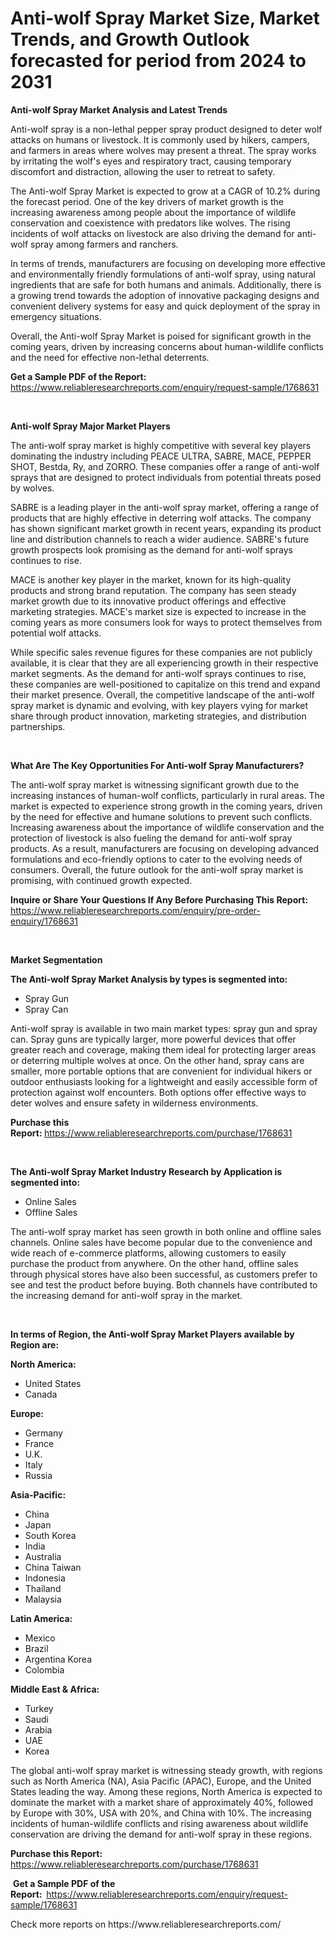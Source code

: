 <p><h1>Anti-wolf Spray Market Size, Market Trends, and Growth Outlook forecasted for period from 2024 to 2031</h1></p><p><strong>Anti-wolf Spray Market Analysis and Latest Trends</strong></p>
<p><p>Anti-wolf spray is a non-lethal pepper spray product designed to deter wolf attacks on humans or livestock. It is commonly used by hikers, campers, and farmers in areas where wolves may present a threat. The spray works by irritating the wolf's eyes and respiratory tract, causing temporary discomfort and distraction, allowing the user to retreat to safety.</p><p>The Anti-wolf Spray Market is expected to grow at a CAGR of 10.2% during the forecast period. One of the key drivers of market growth is the increasing awareness among people about the importance of wildlife conservation and coexistence with predators like wolves. The rising incidents of wolf attacks on livestock are also driving the demand for anti-wolf spray among farmers and ranchers.</p><p>In terms of trends, manufacturers are focusing on developing more effective and environmentally friendly formulations of anti-wolf spray, using natural ingredients that are safe for both humans and animals. Additionally, there is a growing trend towards the adoption of innovative packaging designs and convenient delivery systems for easy and quick deployment of the spray in emergency situations.</p><p>Overall, the Anti-wolf Spray Market is poised for significant growth in the coming years, driven by increasing concerns about human-wildlife conflicts and the need for effective non-lethal deterrents.</p></p>
<p><strong>Get a Sample PDF of the Report:&nbsp;</strong> <a href="https://www.reliableresearchreports.com/enquiry/request-sample/1768631">https://www.reliableresearchreports.com/enquiry/request-sample/1768631</a></p>
<p>&nbsp;</p>
<p><strong>Anti-wolf Spray Major Market Players</strong></p>
<p><p>The anti-wolf spray market is highly competitive with several key players dominating the industry including PEACE ULTRA, SABRE, MACE, PEPPER SHOT, Bestda, Ry, and ZORRO. These companies offer a range of anti-wolf sprays that are designed to protect individuals from potential threats posed by wolves.</p><p>SABRE is a leading player in the anti-wolf spray market, offering a range of products that are highly effective in deterring wolf attacks. The company has shown significant market growth in recent years, expanding its product line and distribution channels to reach a wider audience. SABRE's future growth prospects look promising as the demand for anti-wolf sprays continues to rise.</p><p>MACE is another key player in the market, known for its high-quality products and strong brand reputation. The company has seen steady market growth due to its innovative product offerings and effective marketing strategies. MACE's market size is expected to increase in the coming years as more consumers look for ways to protect themselves from potential wolf attacks.</p><p>While specific sales revenue figures for these companies are not publicly available, it is clear that they are all experiencing growth in their respective market segments. As the demand for anti-wolf sprays continues to rise, these companies are well-positioned to capitalize on this trend and expand their market presence. Overall, the competitive landscape of the anti-wolf spray market is dynamic and evolving, with key players vying for market share through product innovation, marketing strategies, and distribution partnerships.</p></p>
<p>&nbsp;</p>
<p><strong>What Are The Key Opportunities For Anti-wolf Spray Manufacturers?</strong></p>
<p><p>The anti-wolf spray market is witnessing significant growth due to the increasing instances of human-wolf conflicts, particularly in rural areas. The market is expected to experience strong growth in the coming years, driven by the need for effective and humane solutions to prevent such conflicts. Increasing awareness about the importance of wildlife conservation and the protection of livestock is also fueling the demand for anti-wolf spray products. As a result, manufacturers are focusing on developing advanced formulations and eco-friendly options to cater to the evolving needs of consumers. Overall, the future outlook for the anti-wolf spray market is promising, with continued growth expected.</p></p>
<p><strong>Inquire or Share Your Questions If Any Before Purchasing This Report:</strong> <a href="https://www.reliableresearchreports.com/enquiry/pre-order-enquiry/1768631">https://www.reliableresearchreports.com/enquiry/pre-order-enquiry/1768631</a></p>
<p>&nbsp;</p>
<p><strong>Market Segmentation</strong></p>
<p><strong>The Anti-wolf Spray Market Analysis by types is segmented into:</strong></p>
<p><ul><li>Spray Gun</li><li>Spray Can</li></ul></p>
<p><p>Anti-wolf spray is available in two main market types: spray gun and spray can. Spray guns are typically larger, more powerful devices that offer greater reach and coverage, making them ideal for protecting larger areas or deterring multiple wolves at once. On the other hand, spray cans are smaller, more portable options that are convenient for individual hikers or outdoor enthusiasts looking for a lightweight and easily accessible form of protection against wolf encounters. Both options offer effective ways to deter wolves and ensure safety in wilderness environments.</p></p>
<p><strong>Purchase this Report:&nbsp;</strong><a href="https://www.reliableresearchreports.com/purchase/1768631">https://www.reliableresearchreports.com/purchase/1768631</a></p>
<p>&nbsp;</p>
<p><strong>The Anti-wolf Spray Market Industry Research by Application is segmented into:</strong></p>
<p><ul><li>Online Sales</li><li>Offline Sales</li></ul></p>
<p><p>The anti-wolf spray market has seen growth in both online and offline sales channels. Online sales have become popular due to the convenience and wide reach of e-commerce platforms, allowing customers to easily purchase the product from anywhere. On the other hand, offline sales through physical stores have also been successful, as customers prefer to see and test the product before buying. Both channels have contributed to the increasing demand for anti-wolf spray in the market.</p></p>
<p>&nbsp;</p>
<p><strong>In terms of Region, the Anti-wolf Spray Market Players available by Region are:</strong></p>
<p>
    <p> <strong> North America: </strong>
        <ul>
            <li>United States</li>
            <li>Canada</li>
        </ul>
        </p> 
    <p> <strong> Europe: </strong>
        <ul>
            <li>Germany</li>
            <li>France</li>
            <li>U.K.</li>
            <li>Italy</li>
            <li>Russia</li>
        </ul>
        </p> 
    <p> <strong> Asia-Pacific: </strong>
        <ul>
            <li>China</li>
            <li>Japan</li>
            <li>South Korea</li>
            <li>India</li>
            <li>Australia</li>
            <li>China Taiwan</li>
            <li>Indonesia</li>
            <li>Thailand</li>
            <li>Malaysia</li>
        </ul>
        </p> 
    <p> <strong> Latin America: </strong>
        <ul>
            <li>Mexico</li>
            <li>Brazil</li>
            <li>Argentina Korea</li>
            <li>Colombia</li>
        </ul>
        </p> 
    <p> <strong> Middle East & Africa: </strong>
        <ul>
            <li>Turkey</li>
            <li>Saudi</li>
            <li>Arabia</li>
            <li>UAE</li>
            <li>Korea</li>
        </ul>
    </p>
    </p>
<p><p>The global anti-wolf spray market is witnessing steady growth, with regions such as North America (NA), Asia Pacific (APAC), Europe, and the United States leading the way. Among these regions, North America is expected to dominate the market with a market share of approximately 40%, followed by Europe with 30%, USA with 20%, and China with 10%. The increasing incidents of human-wildlife conflicts and rising awareness about wildlife conservation are driving the demand for anti-wolf spray in these regions.</p></p>
<p><strong>Purchase this Report: </strong><a href="https://www.reliableresearchreports.com/purchase/1768631">https://www.reliableresearchreports.com/purchase/1768631</a></p>
<p>&nbsp;<strong>Get a Sample PDF of the Report:&nbsp;&nbsp;</strong><a href="https://www.reliableresearchreports.com/enquiry/request-sample/1768631">https://www.reliableresearchreports.com/enquiry/request-sample/1768631</a></p>
<p><strong></strong></p>
<p>Check more reports on https://www.reliableresearchreports.com/</p>